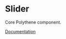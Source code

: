 # Slider

Core Polythene component.

[Documentation](https://github.com/ArthurClemens/polythene/blob/master/packages/docs/components/slider.md)
